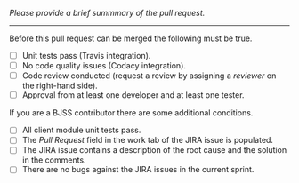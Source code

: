 *Please provide a brief summmary of the pull request.*

---

Before this pull request can be merged the following must be true.
- [ ] Unit tests pass (Travis integration).
- [ ] No code quality issues (Codacy integration).
- [ ] Code review conducted (request a review by assigning a *reviewer* on the right-hand side).
- [ ] Approval from at least one developer and at least one tester.

If you are a BJSS contributor there are some additional conditions.
- [ ] All client module unit tests pass.
- [ ] The *Pull Request* field in the work tab of the JIRA issue is populated.
- [ ] The JIRA issue contains a description of the root cause and the solution in the comments.
- [ ] There are no bugs against the JIRA issues in the current sprint.